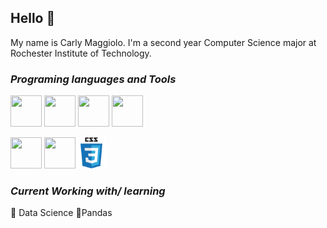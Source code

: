 ##  Hello :wave:

My name is Carly Maggiolo. I'm a second year Computer Science major at Rochester Institute of Technology.
###  *Programing languages and Tools*
<img src="https://icon-library.com/images/java-icon-images/java-icon-images-6.jpg" width=50 height=50>

 <img src="https://cdn3.iconfinder.com/data/icons/logos-and-brands-adobe/512/267_Python-512.png" width=50 height=50>
 <img src="https://static.wixstatic.com/media/6c3a69_d7b34579a8c9498ab99f84bd81212337~mv2.png/v1/fill/w_220,h_220,al_c,q_85,usm_0.66_1.00_0.01/pandas-logo-300.webp" width=50 height=50>
 
  <img src="https://cdn.iconscout.com/icon/free/png-512/c-programming-569564.png" width=50 height=50>
  
   <img src="https://image.flaticon.com/icons/png/512/919/919827.png" width=50 height=50> <img src="https://cdn.iconscout.com/icon/free/png-256/javascript-2038874-1720087.png" width=50 height=50><img src="https://raw.githubusercontent.com/github/explore/6c6508f34230f0ac0d49e847a326429eefbfc030/topics/css/css.png" width=50 height=50>
   
### *Current Working with/ learning*

:high_brightness: Data Science
:high_brightness:Pandas
